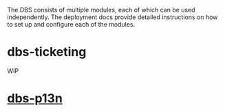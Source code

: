 The DBS consists of multiple modules, each of which can be used independently. The deployment docs provide detailed instructions on how to set up and configure each of the modules.

# dbs-ticketing

WIP

# [dbs-p13n](/deployment-p13n)